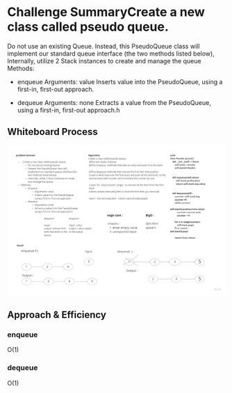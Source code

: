 # Challenge SummaryCreate a new class called pseudo queue.
Do not use an existing Queue.
Instead, this PseudoQueue class will implement our standard queue interface (the two methods listed below),
Internally, utilize 2 Stack instances to create and manage the queue
Methods:
+ enqueue
Arguments: value
Inserts value into the PseudoQueue, using a first-in, first-out approach.

+ dequeue
Arguments: none
Extracts a value from the PseudoQueue, using a first-in, first-out approach.h


## Whiteboard Process
![](stack_queue_pseudo\assets\pseudo_queue1.jpg)
## Approach & Efficiency
### enqueue
O(1)
### dequeue
O(1)

